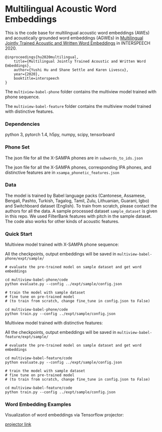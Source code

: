 # Multilingual Acoustic Word Embeddings

This is the code base for multilingual acoustic word embeddings (AWEs) and acoustically grounded word embeddings (AGWEs) in [Multilingual Jointly Trained Acoustic and Written Word Embeddings](https://arxiv.org/pdf/2006.14007.pdf) in INTERSPEECH 2020.

```
@inproceedings{hu2020multilingual,
    title={Multilingual Jointly Trained Acoustic and Written Word Embeddings},
    author={Yushi Hu and Shane Settle and Karen Livescu},
    year={2020},
    booktitle=interspeech
}
```

The `multiview-babel-phone` folder contains the multiview model trained with phone sequence. 

The `multiview-babel-feature` folder contains the multiview model trained with distinctive features.

### Dependencies
python 3, pytorch 1.4, h5py, numpy, scipy, tensorboard

### Phone Set
The json file for all the X-SAMPA phones are in `subwords_to_ids.json`

The json file for all the X-SAMPA phones, corresponding IPA phones, and distinctive features are in `xsampa_phonetic_features.json`

### Data
The model is trained by Babel language packs (Cantonese, Assamese, Bengali, Pashto, Turkish, Tagalog, Tamil, Zulu, Lithuanian, Guarani, Igbo) and Switchboard dataset (English). To train from scratch, please contact the authors for all the data. A sample processed dataset `sample_dataset` is given in this repo. We used FilterBank features with pitch in the sample dataset. The code also works for other kinds of acoustic features.

### Quick Start
Multiview model trained with X-SAMPA phone sequence:

All the checkpoints, output embeddings will be saved in `multiview-babel-phone/expt/sample/`
```
# evaluate the pre-trained model on sample dataset and get word embeddings

cd multiview-babel-phone/code
python evaluate.py --config ../expt/sample/config.json

# train the model with sample dataset
# fine tune on pre-trained model 
# (to train from scratch, change fine_tune in config.json to False)

cd multiview-babel-phone/code
python train.py --config ../expt/sample/config.json
```

Multiview model trained with distinctive features:

All the checkpoints, output embeddings will be saved in `multiview-babel-feature/expt/sample/`
```
# evaluate the pre-trained model on sample dataset and get word embeddings

cd multiview-babel-feature/code
python evaluate.py --config ../expt/sample/config.json

# train the model with sample dataset
# fine tune on pre-trained model 
# (to train from scratch, change fine_tune in config.json to False)

cd multiview-babel-feature/code
python train.py --config ../expt/sample/config.json
```

### Word Embedding Examples
Visualization of word embeddings via Tensorflow projector:

[projector link](http://projector.tensorflow.org/?config=https://raw.githubusercontent.com/Yushi-Hu/Multilingual-AWE/master/emb-examples/projector-config.json)

